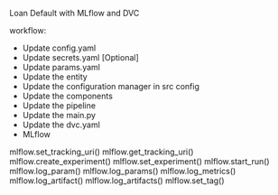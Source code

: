 Loan Default with MLflow and DVC

workflow:
- Update config.yaml
- Update secrets.yaml [Optional]
- Update params.yaml
- Update the entity
- Update the configuration manager in src config
- Update the components
- Update the pipeline
- Update the main.py
- Update the dvc.yaml
- MLflow

mlflow.set_tracking_uri()
mlflow.get_tracking_uri()
mlflow.create_experiment()
mlflow.set_experiment()
mlflow.start_run()
mlflow.log_param()
mlflow.log_params()
mlflow.log_metrics()
mlflow.log_artifact()
mlflow.log_artifacts()
mlflow.set_tag()

